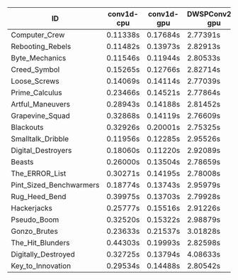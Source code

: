|ID|conv1d-cpu|conv1d-gpu|DWSPConv2D-gpu|gemm-gpu|avg|
|-|-|-|-|-|-|
|Computer_Crew|0.11338s|0.17684s|2.77391s|1.65886s|1.18075s|
|Rebooting_Rebels|0.11482s|0.13973s|2.82913s|1.66335s|1.18676s|
|Byte_Mechanics|0.11546s|0.11944s|2.80533s|1.73355s|1.19344s|
|Creed_Symbol|0.15265s|0.12766s|2.82714s|1.67390s|1.19534s|
|Loose_Screws|0.14069s|0.14114s|2.77039s|1.72975s|1.19549s|
|Prime_Calculus|0.23466s|0.14521s|2.77864s|1.70849s|1.21675s|
|Artful_Maneuvers|0.28943s|0.14188s|2.81452s|1.66682s|1.22816s|
|Grapevine_Squad|0.32868s|0.14119s|2.76609s|1.68343s|1.22985s|
|Blackouts|0.32926s|0.20001s|2.75325s|1.65129s|1.23345s|
|Smalltalk_Dribble|0.11956s|0.12285s|2.95526s|1.78467s|1.24558s|
|Digital_Destroyers|0.18060s|0.11220s|2.92089s|1.85411s|1.26695s|
|Beasts|0.26000s|0.13504s|2.78659s|1.89852s|1.27004s|
|The_ERROR_List|0.30271s|0.14195s|2.78008s|1.86313s|1.27197s|
|Pint_Sized_Benchwarmers|0.18774s|0.13743s|2.95979s|1.86466s|1.28740s|
|Rug_Heed_Bend|0.39975s|0.13703s|2.79928s|1.81547s|1.28788s|
|Hackerjacks|0.25777s|0.15516s|2.91226s|1.85594s|1.29528s|
|Pseudo_Boom|0.32520s|0.15322s|2.98879s|1.88514s|1.33809s|
|Gonzo_Brutes|0.23633s|0.21537s|3.01828s|1.89090s|1.34022s|
|The_Hit_Blunders|0.44303s|0.19993s|2.82598s|1.91189s|1.34521s|
|Digitally_Destroyed|0.32725s|0.13794s|4.08633s|2.40010s|1.73790s|
|Key_to_Innovation|0.29534s|0.14488s|2.80542s|infs|infs|
